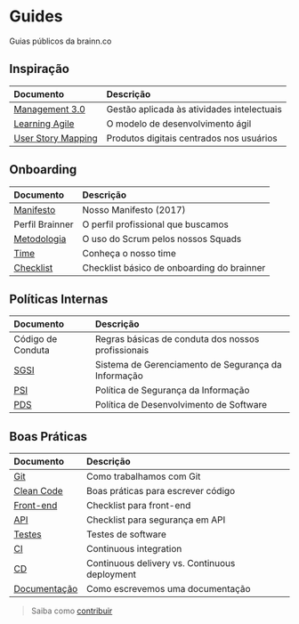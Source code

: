 # Guides

Guias públicos da brainn.co

## Inspiração

|Documento|Descrição|
|:--------|:--------|
|[Management 3.0](/content/management.md)|Gestão aplicada às atividades intelectuais|
|[Learning Agile](/content/agile.md)|O modelo de desenvolvimento ágil|
|[User Story Mapping](/content/usm.md)|Produtos digitais centrados nos usuários|

## Onboarding

|Documento|Descrição|
|:--------|:--------|
|[Manifesto](/content/manifesto.md)|Nosso Manifesto (2017)|
|Perfil Brainner|O perfil profissional que buscamos|
|[Metodologia](/content/metodologia.md)|O uso do Scrum pelos nossos Squads|
|[Time](/content/time.md)|Conheça o nosso time|
|[Checklist](/content/checklist.md)|Checklist básico de onboarding do brainner|

## Políticas Internas

|Documento|Descrição|
|:--------|:--------|
|Código de Conduta|Regras básicas de conduta dos nossos profissionais|
|[SGSI](content/sgsi.md)|Sistema de Gerenciamento de Segurança da Informação|
|[PSI](content/psi.md)|Política de Segurança da Informação|
|[PDS](content/pds.md)|Política de Desenvolvimento de Software|

## Boas Práticas

|Documento|Descrição|
|:--------|:--------|
|[Git](/content/git.md)|Como trabalhamos com Git|
|[Clean Code](/content/codigo.md)|Boas práticas para escrever código|
|[Front-end](/content/front.md) |Checklist para front-end|
|[API](/content/api.md)|Checklist para segurança em API|
|[Testes](/content/testes.md)|Testes de software|
|[CI](/content/ci.md)|Continuous integration|
|[CD](/content/cd.md)|Continuous delivery vs. Continuous deployment|
|[Documentação](/content/doc.md)|Como escrevemos uma documentação|

> Saiba como [contribuir](/CONTRIB.md)
